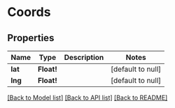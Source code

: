 # Coords

## Properties
Name | Type | Description | Notes
------------ | ------------- | ------------- | -------------
**lat** | **Float!** |  | [default to null]
**lng** | **Float!** |  | [default to null]

[[Back to Model list]](../README.md#documentation-for-models) [[Back to API list]](../README.md#documentation-for-api-endpoints) [[Back to README]](../README.md)


